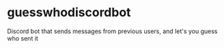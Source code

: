 # guesswhodiscordbot
Discord bot that sends messages from previous users, and let's you guess who sent it
